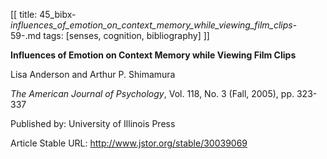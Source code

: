 [[
title: 45_bibx-_influences_of_emotion_on_context_memory_while_viewing_film_clips_-59-.md
tags: [senses, cognition, bibliography]
]]

**Influences of Emotion on Context Memory while Viewing Film Clips**

  

Lisa Anderson and Arthur P. Shimamura

_The American Journal of Psychology_, Vol. 118, No. 3 \(Fall, 2005\), pp.
323-337

Published by: University of Illinois Press

Article Stable URL: <http://www.jstor.org/stable/30039069>
